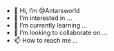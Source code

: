 - 👋 Hi, I’m @Antarsworld
- 👀 I’m interested in ...
- 🌱 I’m currently learning ...
- 💞️ I’m looking to collaborate on ...
- 📫 How to reach me ...

<!---
Antarsworld/Antarsworld is a ✨ special ✨ repository because its `README.md` (this file) appears on your GitHub profile.
You can click the Preview link to take a look at your changes.
--->
